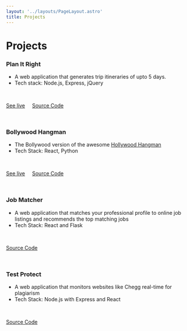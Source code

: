 ```yaml
---
layout: '../layouts/PageLayout.astro'
title: Projects
---
```


<main class="container mt-8 ml-32">

<h1 class="font-bold text-3xl text-left mb-4">Projects</h1>

<h3 class="font-bold text-xl text-left mb-4"> Plan It Right </h3>

<ul class="ml-10"style="list-style: disc;">
    <li> A web application that generates trip itineraries of upto 5 days. </li>
    <li> Tech stack: Node.js, Express, jQuery </li>
</ul>

<br>

<div class="ml-10">

[See live](https://planitright.live) &nbsp; &nbsp; [Source Code](https://github.com/aaditkamat/plan-it-right)

</div>

<br>

<h3 class="font-bold text-xl text-left mb-4"> Bollywood Hangman </h3>

<ul class="ml-10"style="list-style: disc;">
    <li> The Bollywood version of the awesome <a href="https://hollywoodhangman.com/"> Hollywood Hangman </a> </li>
    <li> Tech Stack: React, Python </li> 
</ul>

<br>

<div class="ml-10">
    
[See live](https://aaditkamat.github.io/bollywood-hangman) &nbsp; &nbsp; [Source Code](https://github.com/aaditkamat/bollywood-hangman)

</div>

<br>

<h3 class="font-bold text-xl text-left mb-4"> Job Matcher </h3>

<ul class="ml-10"style="list-style: disc;">
<li>A web application that matches your professional profile to online job listings and recommends the top matching jobs </li>
<li> Tech Stack: React and Flask </li>
</ul>

<br>

<div class="ml-10">

[Source Code](https://github.com/Remus-Hack-n-Roll-2019/job-matcher)

</div>

<br>

<h3 class="font-bold text-xl text-left mb-4"> Test Protect </h3>

<ul class="ml-10"style="list-style: disc;">
<li> A web application that monitors websites like Chegg real-time for plagiarism </li>
<li> Tech Stack: Node.js with Express and React </li>
</ul>

<br>

<div class="ml-10">

[Source Code](https://github.com/pay-n/test-protect)

</div>

<br> <br>
